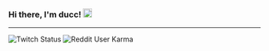 ### Hi there, I'm ducc! <img src="https://c.tenor.com/zTKB-sgR15sAAAAM/smile-eyes-smiley.gif" width="18px">

---

![Twitch Status](https://img.shields.io/twitch/status/duckygamer_13?label=duckygamer_13&style=social) 
![Reddit User Karma](https://img.shields.io/reddit/user-karma/combined/Ducky_Gamer_13?label=%2Fu%2FDucky_Gamer_13&style=social)

<!--
**Duckygamer13/Duckygamer13** is a ✨ _special_ ✨ repository because its `README.md` (this file) appears on your GitHub profile.

Here are some ideas to get you started:

- 🔭 I’m currently working on ...
- 🌱 I’m currently learning ...
- 👯 I’m looking to collaborate on ...
- 🤔 I’m looking for help with ...
- 💬 Ask me about ...
- 📫 How to reach me: ...
- 😄 Pronouns: ...
- ⚡ Fun fact: ...
-->
